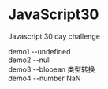 # JavaScript30
Javascript 30 day challenge

demo1 --undefined  
demo2 --null  
demo3 --blooean  类型转换  
demo4 --number NaN
